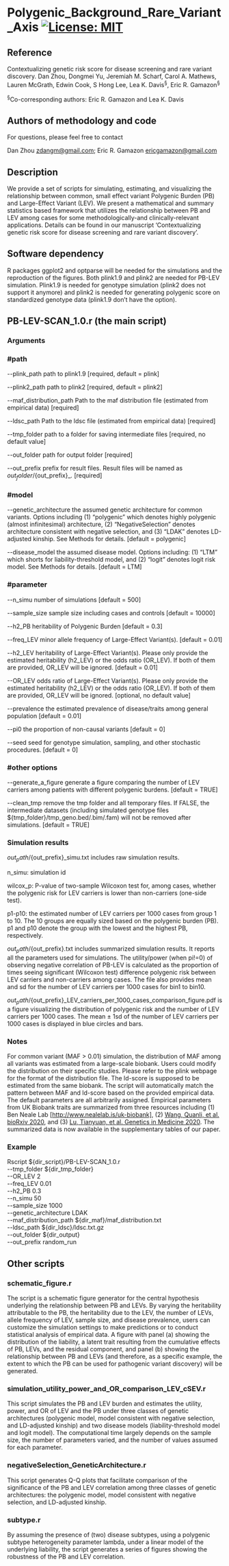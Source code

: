 # Polygenic_Background_Rare_Variant_Axis [![License: MIT](https://img.shields.io/badge/License-MIT-yellow.svg)](https://github.com/gamazonlab/Polygenic_Background_Rare_Variant_Axis/blob/master/LICENSE) 

## Reference

Contextualizing genetic risk score for disease screening and rare variant discovery. Dan Zhou, Dongmei Yu, Jeremiah M. Scharf, Carol A. Mathews, Lauren McGrath, Edwin Cook, S Hong Lee, Lea K. Davis<sup>§</sup>, Eric R. Gamazon<sup>§</sup>

<sup>§</sup>Co-corresponding authors:  Eric R. Gamazon and Lea K. Davis

## Authors of methodology and code

For questions, please feel free to contact

Dan Zhou zdangm@gmail.com;
Eric R. Gamazon ericgamazon@gmail.com  

## Description

We provide a set of scripts for simulating, estimating, and visualizing the relationship between common, small effect variant Polygenic Burden (PB) and Large-Effect Variant (LEV). We present a mathematical and summary statistics based framework that utilizes the relationship between PB and LEV among cases for some methodologically-and clinically-relevant applications. Details can be found in our manuscript ‘Contextualizing genetic risk score for disease screening and rare variant discovery’.

## Software dependency

R packages ggplot2 and optparse will be needed for the simulations and the reproduction of the figures. Both plink1.9 and plink2 are needed for PB-LEV simulation. Plink1.9 is needed for genotype simulation (plink2 does not support it anymore) and plink2 is needed for generating polygenic score on standardized genotype data (plink1.9 don’t have the option).


## PB-LEV-SCAN_1.0.r (the main script)

### Arguments

### #path

--plink_path path to plink1.9 [required, default = plink]

--plink2_path path to plink2 [required, default = plink2]

--maf_distribution_path Path to the maf distribution file (estimated from empirical data) [required]

--ldsc_path Path to the ldsc file (estimated from empirical data) [required]

--tmp_folder path to a folder for saving intermediate files [required, no default value]

--out_folder path for output folder [required]

--out_prefix prefix for result files. Result files will be named as ${out_folder}/${out_prefix}_*.* [required]
### #model

--genetic_architecture the assumed genetic architecture for common variants. Options including (1) “polygenic” which denotes highly polygenic (almost infinitesimal) architecture, (2) “NegativeSelection” denotes architecture consistent with negative selection, and (3) “LDAK” denotes LD-adjusted kinship. See Methods for details. [default = polygenic] 

--disease_model the assumed disease model. Options including: (1) “LTM” which shorts for liability-threshold model, and (2) “logit” denotes logit risk model. See Methods for details. [default = LTM]

### #parameter

--n_simu number of simulations [default = 500]

--sample_size sample size including cases and controls [default = 10000]

--h2_PB heritability of Polygenic Burden [default = 0.3]

--freq_LEV minor allele frequency of Large-Effect Variant(s). [default = 0.01]

--h2_LEV heritability of Large-Effect Variant(s). Please only provide the estimated heritability (h2_LEV) or the odds ratio (OR_LEV). If both of them are provided, OR_LEV will be ignored. [default = 0.01]

--OR_LEV odds ratio of Large-Effect Variant(s). Please only provide the estimated heritability (h2_LEV) or the odds ratio (OR_LEV). If both of them are provided, OR_LEV will be ignored. [optional, no default value]

--prevalence the estimated prevalence of disease/traits among general population [default = 0.01]

--pi0 the proportion of non-causal variants [default = 0]

--seed seed for genotype simulation, sampling, and other stochastic procedures. [default = 0]
### #other options

--generate_a_figure generate a figure comparing the number of LEV carriers among patients with different polygenic burdens. [default = TRUE]

--clean_tmp remove the tmp folder and all temporary files. If FALSE, the intermediate datasets (including simulated genotype files ${tmp_folder}/tmp_geno.bed/.bim/.fam) will not be removed after simulations. [default = TRUE]


### Simulation results
${out_path}/${out_prefix}_simu.txt includes raw simulation results. 

n_simu: simulation id

wilcox_p: P-value of two-sample Wilcoxon test for, among cases, whether the polygenic risk for LEV carriers is lower than non-carriers (one-side test).

p1-p10: the estimated number of LEV carriers per 1000 cases from group 1 to 10. The 10 groups are equally sized based on the polygenic burden (PB). p1 and p10 denote the group with the lowest and the highest PB, respectively.

${out_path}/${out_prefix}.txt includes summarized simulation results. It reports all the parameters used for simulations. The utility/power (when pi!=0) of observing negative correlation of PB-LEV is calculated as the proportion of times seeing significant (Wilcoxon test) difference polygenic risk between LEV carriers and non-carriers among cases. The file also provides mean and sd for the number of LEV carriers per 1000 cases for bin1 to bin10.

${out_path}/${out_prefix}_LEV_carriers_per_1000_cases_comparison_figure.pdf is a figure visualizing the distribution of polygenic risk and the number of LEV carriers per 1000 cases. The mean ± 1sd of the number of LEV carriers per 1000 cases is displayed in blue circles and bars.

### Notes
For common variant (MAF > 0.01) simulation, the distribution of MAF among all variants was estimated from a large-scale biobank. Users could modify the distribution on their specific studies. Please refer to the plink webpage for the format of the distribution file. 
The ld-score is supposed to be estimated from the same biobank. The script will automatically match the pattern between MAF and ld-score based on the provided empirical data.
The default parameters are all arbitrarily assigned. Empirical parameters from UK Biobank traits are summarized from three resources including (1) Ben Neale Lab [http://www.nealelab.is/uk-biobank], (2) [Wang, Quanli, et al. bioRxiv 2020](https://www.biorxiv.org/content/10.1101/2020.12.13.422582v1.abstract), and (3) [Lu, Tianyuan, et al. Genetics in Medicine 2020](https://www.nature.com/articles/s41436-020-01007-7). The summarized data is now available in the supplementary tables of our paper.

### Example
Rscript ${dir_script}/PB-LEV-SCAN_1.0.r \
--tmp_folder ${dir_tmp_folder} \
--OR_LEV 2 \
--freq_LEV 0.01 \
--h2_PB 0.3 \
--n_simu 50  \
--sample_size 1000 \
--genetic_architecture LDAK \
--maf_distribution_path ${dir_maf}/maf_distribution.txt \
--ldsc_path ${dir_ldsc}/ldsc.txt.gz  \
--out_folder ${dir_output} \
--out_prefix random_run


## Other scripts

### schematic_figure.r
The script is a schematic figure generator for the central hypothesis underlying the relationship between PB and LEVs. By varying the heritability attributable to the PB, the heritability due to the LEV, the number of LEVs, allele frequency of LEV, sample size, and disease prevalence, users can customize the simulation settings to make predictions or to conduct statistical analysis of empirical data. A figure with panel (a) showing the distribution of the liability, a latent trait resulting from the cumulative effects of PB, LEVs, and the residual component, and panel (b) showing the relationship between PB and LEVs (and therefore, as a specific example, the extent to which the PB can be used for pathogenic variant discovery) will be generated.

### simulation_utility_power_and_OR_comparison_LEV_cSEV.r
This script simulates the PB and LEV burden and estimates the utility, power, and OR of LEV and the PB under three classes of genetic architectures (polygenic model, model consistent with negative selection, and LD-adjusted kinship) and two disease models (liability-threshold model and logit model). The computational time largely depends on the sample size, the number of parameters varied, and the number of values assumed for each parameter.

### negativeSelection_GeneticArchitecture.r
This script generates Q-Q plots that facilitate comparison of the significance of the PB and LEV correlation among three classes of genetic architectures: the polygenic model, model consistent with negative selection, and LD-adjusted kinship.

### subtype.r
By assuming the presence of (two) disease subtypes, using a polygenic subtype heterogeneity parameter lambda, under a linear model of the underlying liability, the script generates a series of figures showing the robustness of the PB and LEV correlation. 


